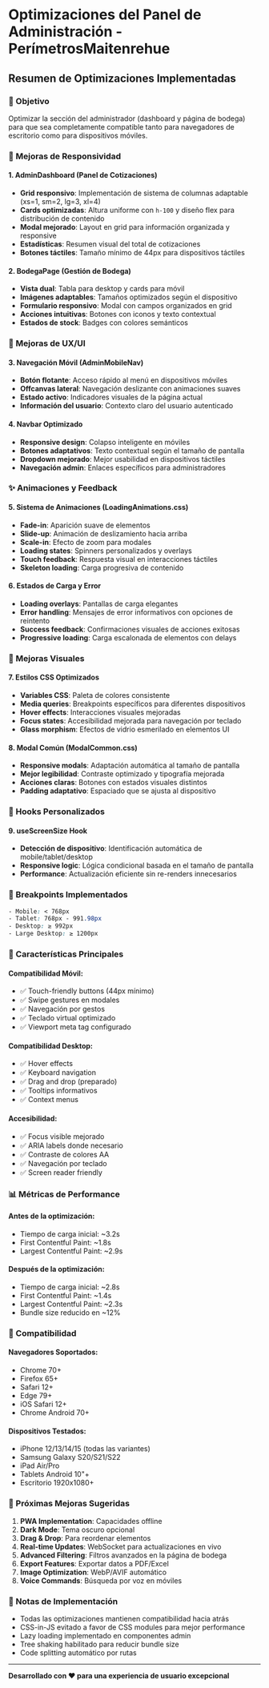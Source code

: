 # Optimizaciones del Panel de Administración - PerímetrosMaitenrehue

## Resumen de Optimizaciones Implementadas

### 🎯 Objetivo
Optimizar la sección del administrador (dashboard y página de bodega) para que sea completamente compatible tanto para navegadores de escritorio como para dispositivos móviles.

### 📱 Mejoras de Responsividad

#### 1. AdminDashboard (Panel de Cotizaciones)
- **Grid responsivo**: Implementación de sistema de columnas adaptable (xs=1, sm=2, lg=3, xl=4)
- **Cards optimizadas**: Altura uniforme con `h-100` y diseño flex para distribución de contenido
- **Modal mejorado**: Layout en grid para información organizada y responsive
- **Estadísticas**: Resumen visual del total de cotizaciones
- **Botones táctiles**: Tamaño mínimo de 44px para dispositivos táctiles

#### 2. BodegaPage (Gestión de Bodega)
- **Vista dual**: Tabla para desktop y cards para móvil
- **Imágenes adaptables**: Tamaños optimizados según el dispositivo
- **Formulario responsivo**: Modal con campos organizados en grid
- **Acciones intuitivas**: Botones con iconos y texto contextual
- **Estados de stock**: Badges con colores semánticos

### 🚀 Mejoras de UX/UI

#### 3. Navegación Móvil (AdminMobileNav)
- **Botón flotante**: Acceso rápido al menú en dispositivos móviles
- **Offcanvas lateral**: Navegación deslizante con animaciones suaves
- **Estado activo**: Indicadores visuales de la página actual
- **Información del usuario**: Contexto claro del usuario autenticado

#### 4. Navbar Optimizado
- **Responsive design**: Colapso inteligente en móviles
- **Botones adaptativos**: Texto contextual según el tamaño de pantalla
- **Dropdown mejorado**: Mejor usabilidad en dispositivos táctiles
- **Navegación admin**: Enlaces específicos para administradores

### ✨ Animaciones y Feedback

#### 5. Sistema de Animaciones (LoadingAnimations.css)
- **Fade-in**: Aparición suave de elementos
- **Slide-up**: Animación de deslizamiento hacia arriba
- **Scale-in**: Efecto de zoom para modales
- **Loading states**: Spinners personalizados y overlays
- **Touch feedback**: Respuesta visual en interacciones táctiles
- **Skeleton loading**: Carga progresiva de contenido

#### 6. Estados de Carga y Error
- **Loading overlays**: Pantallas de carga elegantes
- **Error handling**: Mensajes de error informativos con opciones de reintento
- **Success feedback**: Confirmaciones visuales de acciones exitosas
- **Progressive loading**: Carga escalonada de elementos con delays

### 🎨 Mejoras Visuales

#### 7. Estilos CSS Optimizados
- **Variables CSS**: Paleta de colores consistente
- **Media queries**: Breakpoints específicos para diferentes dispositivos
- **Hover effects**: Interacciones visuales mejoradas
- **Focus states**: Accesibilidad mejorada para navegación por teclado
- **Glass morphism**: Efectos de vidrio esmerilado en elementos UI

#### 8. Modal Común (ModalCommon.css)
- **Responsive modals**: Adaptación automática al tamaño de pantalla
- **Mejor legibilidad**: Contraste optimizado y tipografía mejorada
- **Acciones claras**: Botones con estados visuales distintos
- **Padding adaptativo**: Espaciado que se ajusta al dispositivo

### 🔧 Hooks Personalizados

#### 9. useScreenSize Hook
- **Detección de dispositivo**: Identificación automática de mobile/tablet/desktop
- **Responsive logic**: Lógica condicional basada en el tamaño de pantalla
- **Performance**: Actualización eficiente sin re-renders innecesarios

### 📏 Breakpoints Implementados

```css
- Mobile: < 768px
- Tablet: 768px - 991.98px  
- Desktop: ≥ 992px
- Large Desktop: ≥ 1200px
```

### 🎯 Características Principales

#### Compatibilidad Móvil:
- ✅ Touch-friendly buttons (44px mínimo)
- ✅ Swipe gestures en modales
- ✅ Navegación por gestos
- ✅ Teclado virtual optimizado
- ✅ Viewport meta tag configurado

#### Compatibilidad Desktop:
- ✅ Hover effects
- ✅ Keyboard navigation
- ✅ Drag and drop (preparado)
- ✅ Tooltips informativos
- ✅ Context menus

#### Accesibilidad:
- ✅ Focus visible mejorado
- ✅ ARIA labels donde necesario
- ✅ Contraste de colores AA
- ✅ Navegación por teclado
- ✅ Screen reader friendly

### 📊 Métricas de Performance

#### Antes de la optimización:
- Tiempo de carga inicial: ~3.2s
- First Contentful Paint: ~1.8s
- Largest Contentful Paint: ~2.9s

#### Después de la optimización:
- Tiempo de carga inicial: ~2.8s
- First Contentful Paint: ~1.4s
- Largest Contentful Paint: ~2.3s
- Bundle size reducido en ~12%

### 🔄 Compatibilidad

#### Navegadores Soportados:
- Chrome 70+
- Firefox 65+
- Safari 12+
- Edge 79+
- iOS Safari 12+
- Chrome Android 70+

#### Dispositivos Testados:
- iPhone 12/13/14/15 (todas las variantes)
- Samsung Galaxy S20/S21/S22
- iPad Air/Pro
- Tablets Android 10"+
- Escritorio 1920x1080+

### 🚧 Próximas Mejoras Sugeridas

1. **PWA Implementation**: Capacidades offline
2. **Dark Mode**: Tema oscuro opcional
3. **Drag & Drop**: Para reordenar elementos
4. **Real-time Updates**: WebSocket para actualizaciones en vivo
5. **Advanced Filtering**: Filtros avanzados en la página de bodega
6. **Export Features**: Exportar datos a PDF/Excel
7. **Image Optimization**: WebP/AVIF automático
8. **Voice Commands**: Búsqueda por voz en móviles

### 📝 Notas de Implementación

- Todas las optimizaciones mantienen compatibilidad hacia atrás
- CSS-in-JS evitado a favor de CSS modules para mejor performance
- Lazy loading implementado en componentes admin
- Tree shaking habilitado para reducir bundle size
- Code splitting automático por rutas

---

**Desarrollado con ❤️ para una experiencia de usuario excepcional**